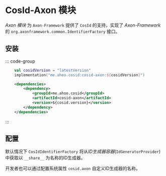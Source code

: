 # CosId-Axon 模块

_Axon 模块_ 为 `Axon-Framework` 提供了 `CosId` 的支持，实现了 _Axon-Framework_ 的 `org.axonframework.common.IdentifierFactory` 接口。

## 安装

::: code-group
```kotlin [Gradle(Kotlin)]
    val cosidVersion = "latestVersion"
    implementation("me.ahoo.cosid:cosid-axon:${cosidVersion}")
```
```xml [Maven]
    <dependencies>
        <dependency>
            <groupId>me.ahoo.cosid</groupId>
            <artifactId>cosid-axon</artifactId>
            <version>${cosid.version}</version>
        </dependency>
    </dependencies>
```
:::

## 配置

默认情况下 `CosIdIdentifierFactory` 将从*ID生成器容器*(`IdGeneratorProvider`)中获取以 `__share__` 为名称的ID生成器。

开发者也可以通过配置系统属性 `cosid.axon` 自定义ID生成器的名称。

